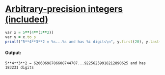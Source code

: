 [1]: http://rosettacode.org/wiki/Arbitrary-precision_integers_(included)

# [Arbitrary-precision integers (included)][1]

```ruby
var x = 5**(4**(3**2))
var y = x.to_s
printf("5**4**3**2 = %s...%s and has %i digits\n", y.first(20), y.last(20), y.len)
```

#### Output:
```
5**4**3**2 = 62060698786608744707...92256259918212890625 and has 183231 digits
```
